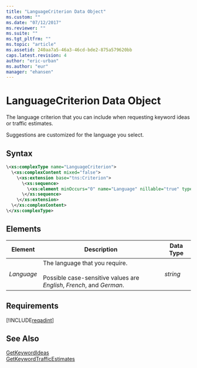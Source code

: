```yaml
---
title: "LanguageCriterion Data Object"
ms.custom: ""
ms.date: "07/12/2017"
ms.reviewer: ""
ms.suite: ""
ms.tgt_pltfrm: ""
ms.topic: "article"
ms.assetid: 240aa7a5-46a3-46cd-bde2-875a579620bb
caps.latest.revision: 4
author: "eric-urban"
ms.author: "eur"
manager: "ehansen"
---
```

# LanguageCriterion Data Object
The language criterion that you can include when requesting keyword ideas or traffic estimates.

Suggestions are customized for the language you select.

## Syntax

```xml
\<xs:complexType name="LanguageCriterion">
  \<xs:complexContent mixed="false">
    \<xs:extension base="tns:Criterion">
      \<xs:sequence>
        \<xs:element minOccurs="0" name="Language" nillable="true" type="xs:string"/>
      \</xs:sequence>
    \</xs:extension>
  \</xs:complexContent>
\</xs:complexType>
```

## <a name="Elements"></a>Elements

|Element|Description|Data Type|
|-----------|---------------|-------------|
|*Language*|The language that you require.<br/><br/>Possible case-sensitive values are *English*, *French*, and *German*.|*string*|

## Requirements
[!INCLUDE[reqadint](../adinsight-api/includes/reqadint.md)]
## See Also
[GetKeywordIdeas](../adinsight-api/getkeywordideas-service-operation.md)  
[GetKeywordTrafficEstimates](../adinsight-api/getkeywordtrafficestimates-service-operation.md)  